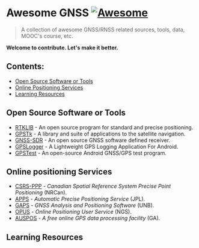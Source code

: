 # Awesome GNSS [![Awesome](https://cdn.rawgit.com/sindresorhus/awesome/d7305f38d29fed78fa85652e3a63e154dd8e8829/media/badge.svg)](https://github.com/karimi-hadi/awesome-gnss)

> A collection of awesome GNSS/RNSS related sources, tools, data, MOOC's course, etc. 

**Welcome to contribute. Let's make it better.**

## Contents:
- [Open Source Software or Tools](#open-source-software-or-tools)
- [Online Positioning Services](#online-positioning-services)
- [Learning Resources](#learning-resources)


## Open Source Software or Tools
- [RTKLIB](https://github.com/tomojitakasu/RTKLIB) - An open source program for standard and precise positioning.
- [GPSTk](https://github.com/SGL-UT/GPSTk) - A library and suite of applications to the satellite navigation.
- [GNSS-SDR](https://github.com/gnss-sdr/gnss-sdr) - An open source GNSS software defined receiver.
- [GPSLogger](https://github.com/mendhak/gpslogger) - A Lightweight GPS Logging Application For Android.
- [GPSTest](https://github.com/barbeau/gpstest) - An open-source Android GNSS/GPS test program.

## Online positioning Services
- [CSRS-PPP](https://webapp.geod.nrcan.gc.ca/geod/tools-outils/ppp.php?locale=en) - 
  *Canadian Spatial Reference System Precise Point Positioning* (NRCan).
- [APPS](http://apps.gdgps.net/) - *Automatic Precise Positioning Service* (JPL). 
- [GAPS](http://gaps.gge.unb.ca/) - *GNSS Analysis and Positioning Software* (UNB).
- [OPUS](https://www.ngs.noaa.gov/OPUS/) - *Online Positioning User Service* (NGS).
- [AUSPOS](http://www.ga.gov.au/bin/gps.pl) - *A free online GPS data processing facility* (GA).

## Learning Resources

